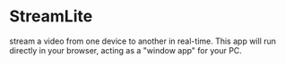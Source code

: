 # StreamLite
stream a video from one device to another in real-time. This app will run directly in your browser, acting as a "window app" for your PC.
